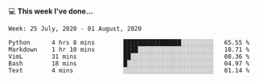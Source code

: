 💻 **This week I've done...**

<!--START_SECTION:waka-->
```text
Week: 25 July, 2020 - 01 August, 2020

Python      4 hrs 8 mins        ████████████████░░░░░░░░░   65.55 % 
Markdown    1 hr 10 mins        ████░░░░░░░░░░░░░░░░░░░░░   18.71 % 
VimL        31 mins             ██░░░░░░░░░░░░░░░░░░░░░░░   08.36 % 
Bash        18 mins             █░░░░░░░░░░░░░░░░░░░░░░░░   04.97 % 
Text        4 mins              ░░░░░░░░░░░░░░░░░░░░░░░░░   01.14 %
```
<!--END_SECTION:waka-->
